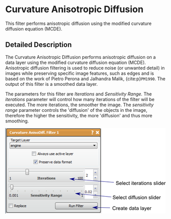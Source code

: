 # Curvature Anisotropic Diffusion

This filter performs anisotropic diffusion using the modified curvature diffusion equation (MCDE).

## Detailed Description

The Curvature Anisotropic Diffusion performs anisotropic diffusion on a data layer using the modified curvature diffusion equation (MCDE). Anisotropic diffusion filtering is used to reduce noise (or unwanted detail) in images while preserving specific image features, such as edges and is based on the work of Pietro Perona and Jalhandra Malik, {cite:p}`PM1990`. The output of this filter is a smoothed data layer.

The parameters for this filter are *Iterations* and *Sensitivity Range.* The *iterations* parameter will control how many iterations of the filter will be executed. The more iterations, the smoother the image. The *sensitivity range* parameter controls the 'diffusion' of the objects in the image, therefore the higher the sensitivity, the more 'diffusion' and thus more smoothing.

![alt text](../images/CurvatureAnisotropicDiffusionGUI.png)
